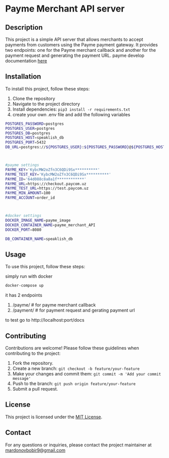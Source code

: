 # Payme Merchant API server


## Description

This project is a simple API server that allows merchants to accept payments from customers using the Payme payment gateway. It provides two endpoints: one for the Payme merchant callback and another for the payment request and generating the payment URL.
payme develop documentation [here](https://developer.help.paycom.uz/protokol-merchant-api/)

## Installation

To install this project, follow these steps:

1. Clone the repository  
2. Navigate to the project directory
3. Install dependencies: `pip3 install -r requirements.txt`
4. create your own .env file and add the following variables
```bash
POSTGRES_PASSWORD=postgres
POSTGRES_USER=postgres
POSTGRES_DB=postgres
POSTGRES_HOST=speaklish_db
POSTGRES_PORT=5432
DB_URL=postgres://${POSTGRES_USER}:${POSTGRES_PASSWORD}@${POSTGRES_HOST}:${POSTGRES_PORT}/${POSTGRES_DB}



#payme settings
PAYME_KEY='KybcMW2oZfn3C6QDi9Sx**********'
PAYME_TEST_KEY='KybcMW2oZfn3C6QDi9Sx**********'
PAYME_ID='64d088c8a8a1f************'
PAYME_URL=https://checkout.paycom.uz
PAYME_TEST_URL=https://test.paycom.uz
PAYME_MIN_AMOUNT=100
PAYME_ACCOUNT=order_id



#docker settings
DOCKER_IMAGE_NAME=payme_image
DOCKER_CONTAINER_NAME=payme_merchant_API
DOCKER_PORT=8080

DB_CONTAINER_NAME=speaklish_db
```


## Usage

To use this project, follow these steps:

simply run with docker
```bash
docker-compose up
```

it has 2 endpoints
1. /payme/   # for payme merchant callback 
2. /payment/ # for payment request and gerating payment url

to test go to http://localhost:port/docs


## Contributing

Contributions are welcome! Please follow these guidelines when contributing to the project:

1. Fork the repository.
2. Create a new branch: `git checkout -b feature/your-feature`
3. Make your changes and commit them: `git commit -m 'Add your commit message'`
4. Push to the branch: `git push origin feature/your-feature`
5. Submit a pull request.

## License

This project is licensed under the [MIT License](LICENSE).

## Contact

For any questions or inquiries, please contact the project maintainer at mardonovbobir9@gmail.com
